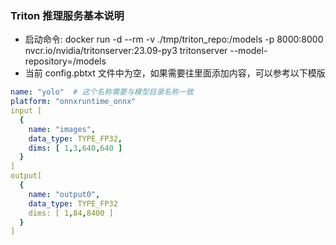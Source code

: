 ### Triton 推理服务基本说明

- 启动命令: docker run -d --rm -v ./tmp/triton_repo:/models -p 8000:8000 nvcr.io/nvidia/tritonserver:23.09-py3 tritonserver --model-repository=/models
- 当前 config.pbtxt 文件中为空，如果需要往里面添加内容，可以参考以下模版

```yaml
name: "yolo"  # 这个名称需要与模型目录名称一致
platform: "onnxruntime_onnx"
input [
  {
    name: "images",
    data_type: TYPE_FP32,
    dims: [ 1,3,640,640 ]
  }
]
output[
  {
    name: "output0",
    data_type: TYPE_FP32
    dims: [ 1,84,8400 ]
  }
]
```